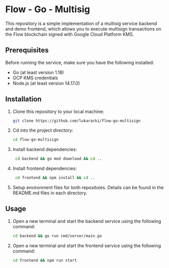 # Flow - Go - Multisig

This repository is a simple implementation of a multisig service backend and demo frontend, which allows you to execute multisign transactions on the Flow blockchain signed with Google Cloud Platform KMS.

## Prerequisites

Before running the service, make sure you have the following installed:

- Go (at least version 1.18)
- GCP KMS credentials
- Node.js (at least version 14.17.0)

## Installation

1. Clone this repository to your local machine:

   ```bash
   git clone https://github.com/lukaracki/flow-go-multisign
   ```

2. Cd into the project directory:

   ```bash
   cd flow-go-multisign
   ```

3. Install backend dependencies:

   ```bash
    cd backend && go mod download && cd ..
   ```

4. Install frontend dependencies:

   ```bash
    cd frontend && npm install && cd ..
   ```

5. Setup environment files for both repositoies. Details can be found in the README.md files in each directory.

## Usage

1. Open a new terminal and start the backend service using the following command:

   ```bash
   cd backend && go run cmd/server/main.go
   ```

2. Open a new terminal and start the frontend service using the following command:

   ```bash
   cd frontend && npm run start
   ```
